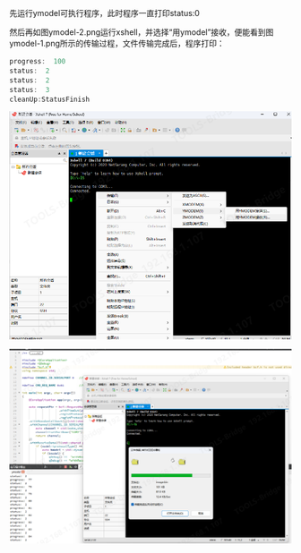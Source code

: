 ﻿先运行ymodel可执行程序，此时程序一直打印status:0

然后再如图ymodel-2.png运行xshell，并选择“用ymodel”接收，便能看到图ymodel-1.png所示的传输过程，文件传输完成后，程序打印：

```C++
progress:  100
status:  2
status:  2
status:  3
cleanUp:StatusFinish
```

![ymodel-1](.\ymodel-1.png)

![ymodel-2](.\ymodel-2.png)
